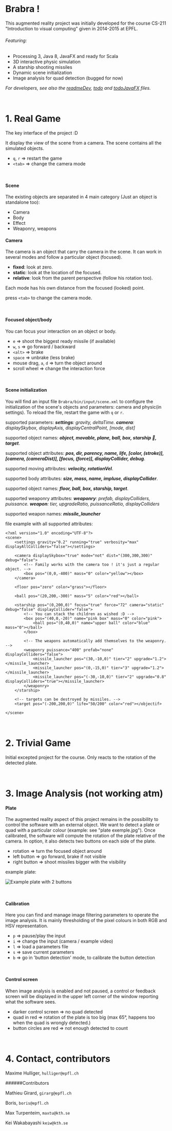 ﻿#	Brabra !
This augmented reality project was initially developed for the course
CS-211 "Introduction to visual computing" given in 2014-2015 at EPFL.

###### Featuring:
- Processing 3, Java 8, JavaFX and ready for Scala
- 3D interactive physic simulation
- A starship shooting missiles
- Dynamic scene initialization
- Image analysis for quad detection (bugged for now)

*For developers, see also the [readmeDev](dev/readmeDev.md), [todo](dev/todo.md) and [todoJavaFX](dev/todoJavaFX.md) files.*

<br>

# 1.	Real Game
The key interface of the project :D

It display the view of the scene from a camera. The scene contains all the simulated objects. 

- `q`, `r`	=>  restart the game
- `<tab>`	   	=>  change the camera mode

<br>

#### Scene
The existing objects are separated in 4 main category (Just an object is standalone too): 
- Camera
- Body
- Effect
- Weaponry, weapons

#### Camera
The camera is an object that carry the camera in the scene.
It can work in several modes and follow a particular object (focused).

- **fixed**: look at zero.
- **static**: look at the location of the focused.
- **relative**: look from the parent perspective (follow his rotation too).

Each mode has his own distance from the focused (looked) point.

press `<tab>` to change the camera mode.

<br>

#### Focused object/body
You can focus your interaction on an object or body. 

- `e`       	=>  shoot the biggest ready missile (if available)
- `w`, `s` =>  go forward / backward
- `<alt>`		=>	brake
- `space`   	=>  unbrake (less brake)
- mouse drag, `a`, `d`
				=>  turn the object around
- scroll wheel 	=>  change the interaction force

<br>

#### Scene initialization
You will find an input file `Brabra/bin/input/scene.xml` to configure the initialization 
of the scene's objects and parameters: camera and physic(in settings). To reload the file, restart the game with `q` or `r`.

supported parameters: <i>**settings**: gravity, deltaTime. **camera**: displaySkybox, displayAxis, displayCentralPoint, [mode, dist]</i>

supported object names: ***object, movable, plane, ball, box, starship :rocket:, target***.

supported object attributes: ***pos, dir, parency, name, life, [color, (stroke)], [camera, (cameraDist)], [focus, (force)], displayCollider, debug***.

supported moving attributes: ***velocity, rotationVel***.

supported body attributes: ***size, mass, name, impluse, displayCollider***.

supported object names: ***floor, ball, box, starship, target***.

supported weaponry attributes: <i>**weaponry**: prefab, displayColliders, puissance. **weapon**: tier, upgradeRatio, puissanceRatio, displayColliders</i>

supported weapon names: ***missile_launcher***

file example with all supported attributes:
	
	<?xml version="1.0" encoding="UTF-8"?>
	<scene>
		<settings gravity="0.2" running="true" verbosity="max" displayAllColliders="false"></settings>
		
		<camera displaySkybox="true" mode="not" dist="(300,300,300)" debug="false">
			<!-- Family works with the camera too ! it's just a regular object. -->
			<box pos="(0,0,-400)" mass="0" color="yellow"></box>
		</camera>
		
		<floor pos="zero" color="grass"></floor> 
		
		<ball pos="(20,200,-300)" mass="5" color="red"></ball>
		
		<starship pos="(0,200,0)" focus="true" force="72" camera="static" debug="false" displayCollider="false">
			<!-- You can stack the children as wished :D -->
			<box pos="(40,0,-20)" name="pink box" mass="0" color="pink">
				<ball pos="(0,40,0)" name="upper ball" color="blue" mass="0"></ball>
			</box>
			
			<!-- The weapons automatically add themselves to the weaponry. -->
			<weaponry puissance="400" prefab="none" displayColliders="false">
				<missile_launcher pos="(30,-10,0)" tier="2" upgrade="1.2"></missile_launcher>
				<missile_launcher pos="(0,-15,0)" tier="3" upgrade="1.2"></missile_launcher>
				<missile_launcher pos="(-30,-10,0)" tier="2" upgrade="0.8" displayColliders="true"></missile_launcher>
			</weaponry>
		</starship>
		
		<!-- targets can be destroyed by missiles. -->
		<target pos="(-200,200,0)" life="50/200" color="red"></objectif>
		
	</scene>
	
<br>

# 2. 	Trivial Game
Initial excepted project for the course. Only reacts to the rotation of the detected plate.

<br>

# 3.	Image Analysis (not working atm)
#### Plate
The augmented reality aspect of this project remains in the possibility to control
the software with an external object. 
We want to detect a plate or quad with a particular colour (example: see "plate exemple.jpg"). Once calibrated, the software will compute the rotation of the plate relative of the camera.
In option, it also detects two buttons on each side of the plate.

- rotation       =>  turn the focused object around
- left button	 =>  go forward, brake if not visible
- right button   =>  shoot missiles bigger with the visibility

example plate:

![Example plate with 2 buttons](plate_example.jpg)

<br>

#### Calibration
Here you can find and manage image filtering parameters to operate the image analysis.
It is mainly thresholding of the pixel colours in both RGB and HSV representation.

- `p` => pause/play the input
- `i` => change the input (camera / example video)
- `l` => load a parameters file
- `s` => save current parameters
- `b` => go in 'button detection' mode, to calibrate the button detection

<br>

#### Control screen
When image analysis is enabled and not paused, a control or feedback screen will be 
displayed in the upper left corner of the window reporting what the software sees.

- darker control screen => no quad detected
- quad in red => rotation of the plate is too big
			(max 65°, happens too when the quad is wrongly detected.)
- button circles are red => not enough detected to count

<br>

# 4. 	Contact, contributors

Maxime Hulliger, `hulliger@epfl.ch`

######Contributors

Mathieu Girard, `girarg@epfl.ch`

Boris, `boris@epfl.ch`

Max Turpenteim, `maxtu@kth.se`

Kei Wakabayashi `keiw@kth.se`